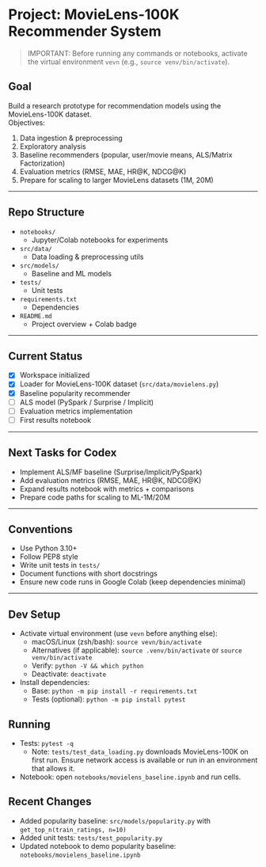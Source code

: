 # Project: MovieLens-100K Recommender System

> IMPORTANT: Before running any commands or notebooks, activate the virtual environment `vevn` (e.g., `source venv/bin/activate`).

## Goal
Build a research prototype for recommendation models using the MovieLens-100K dataset.  
Objectives:
1. Data ingestion & preprocessing
2. Exploratory analysis
3. Baseline recommenders (popular, user/movie means, ALS/Matrix Factorization)
4. Evaluation metrics (RMSE, MAE, HR@K, NDCG@K)
5. Prepare for scaling to larger MovieLens datasets (1M, 20M)

---

## Repo Structure
- `notebooks/`
  - Jupyter/Colab notebooks for experiments
- `src/data/`
  - Data loading & preprocessing utils
- `src/models/`
  - Baseline and ML models
- `tests/`
  - Unit tests
- `requirements.txt`
  - Dependencies
- `README.md`
  - Project overview + Colab badge

---

## Current Status
- [x] Workspace initialized
- [x] Loader for MovieLens-100K dataset (`src/data/movielens.py`)
 - [x] Baseline popularity recommender
- [ ] ALS model (PySpark / Surprise / Implicit)
- [ ] Evaluation metrics implementation
- [ ] First results notebook

---

## Next Tasks for Codex
- Implement ALS/MF baseline (Surprise/Implicit/PySpark)
- Add evaluation metrics (RMSE, MAE, HR@K, NDCG@K)
- Expand results notebook with metrics + comparisons
- Prepare code paths for scaling to ML-1M/20M

---

## Conventions
- Use Python 3.10+
- Follow PEP8 style
- Write unit tests in `tests/`
- Document functions with short docstrings
- Ensure new code runs in Google Colab (keep dependencies minimal)

---

## Dev Setup
- Activate virtual environment (use `vevn` before anything else):
  - macOS/Linux (zsh/bash): `source vevn/bin/activate`
  - Alternatives (if applicable): `source .venv/bin/activate` or `source venv/bin/activate`
  - Verify: `python -V && which python`
  - Deactivate: `deactivate`
- Install dependencies:
  - Base: `python -m pip install -r requirements.txt`
  - Tests (optional): `python -m pip install pytest`

## Running
- Tests: `pytest -q`
  - Note: `tests/test_data_loading.py` downloads MovieLens-100K on first run.
    Ensure network access is available or run in an environment that allows it.
- Notebook: open `notebooks/movielens_baseline.ipynb` and run cells.

## Recent Changes
- Added popularity baseline: `src/models/popularity.py` with `get_top_n(train_ratings, n=10)`
- Added unit tests: `tests/test_popularity.py`
- Updated notebook to demo popularity baseline: `notebooks/movielens_baseline.ipynb`
